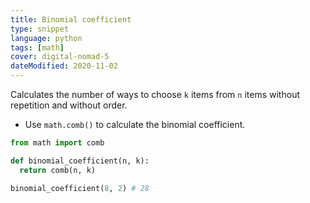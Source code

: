 ```yaml
---
title: Binomial coefficient
type: snippet
language: python
tags: [math]
cover: digital-nomad-5
dateModified: 2020-11-02
---
```


Calculates the number of ways to choose `k` items from `n` items without repetition and without order.

- Use `math.comb()` to calculate the binomial coefficient.

```py
from math import comb

def binomial_coefficient(n, k):
  return comb(n, k)

binomial_coefficient(8, 2) # 28
```
